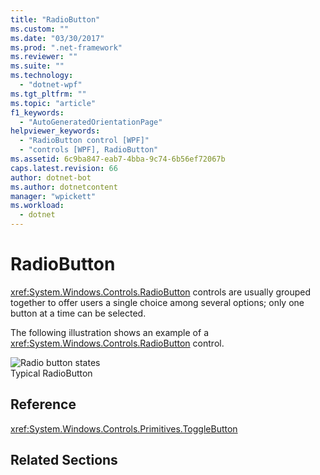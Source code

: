 ```yaml
---
title: "RadioButton"
ms.custom: ""
ms.date: "03/30/2017"
ms.prod: ".net-framework"
ms.reviewer: ""
ms.suite: ""
ms.technology: 
  - "dotnet-wpf"
ms.tgt_pltfrm: ""
ms.topic: "article"
f1_keywords: 
  - "AutoGeneratedOrientationPage"
helpviewer_keywords: 
  - "RadioButton control [WPF]"
  - "controls [WPF], RadioButton"
ms.assetid: 6c9ba847-eab7-4bba-9c74-6b56ef72067b
caps.latest.revision: 66
author: dotnet-bot
ms.author: dotnetcontent
manager: "wpickett"
ms.workload: 
  - dotnet
---
```

# RadioButton
<xref:System.Windows.Controls.RadioButton> controls are usually grouped together to offer users a single choice among several options; only one button at a time can be selected.  
  
 The following illustration shows an example of a <xref:System.Windows.Controls.RadioButton> control.  
  
 ![Radio button states](../../../../docs/framework/wpf/controls/media/ss-ctl-radiobuttons.gif "SS_CTL_radiobuttons")  
Typical RadioButton  
  
## Reference  
 <xref:System.Windows.Controls.Primitives.ToggleButton>  
  
## Related Sections
